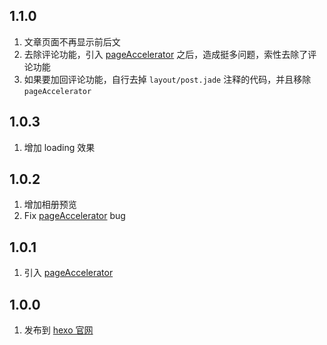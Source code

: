 ## 1.1.0
1. 文章页面不再显示前后文
2. 去除评论功能，引入 [pageAccelerator](https://github.com/Easyfood/pageAccelerator) 之后，造成挺多问题，索性去除了评论功能
3. 如果要加回评论功能，自行去掉 `layout/post.jade` 注释的代码，并且移除 `pageAccelerator`

## 1.0.3
1. 增加 loading 效果

## 1.0.2
1. 增加相册预览
2. Fix [pageAccelerator](https://github.com/Easyfood/pageAccelerator) bug

## 1.0.1
1. 引入 [pageAccelerator](https://github.com/Easyfood/pageAccelerator)

## 1.0.0
1. 发布到 [hexo 官网](https://hexo.io/themes/#nuna)
